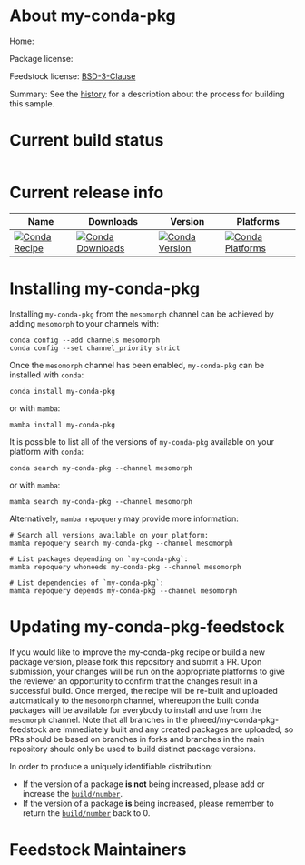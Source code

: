 About my-conda-pkg
==================

Home: 

Package license: 

Feedstock license: [BSD-3-Clause](https://github.com/phreed/my-conda-pkg-feedstock/blob/master/LICENSE.txt)

Summary: See the [history](HISTORY.adoc) for a description about the process for building this sample.

Current build status
====================


<table>
</table>

Current release info
====================

| Name | Downloads | Version | Platforms |
| --- | --- | --- | --- |
| [![Conda Recipe](https://img.shields.io/badge/recipe-my--conda--pkg-green.svg)](https://anaconda.org/mesomorph/my-conda-pkg) | [![Conda Downloads](https://img.shields.io/conda/dn/mesomorph/my-conda-pkg.svg)](https://anaconda.org/mesomorph/my-conda-pkg) | [![Conda Version](https://img.shields.io/conda/vn/mesomorph/my-conda-pkg.svg)](https://anaconda.org/mesomorph/my-conda-pkg) | [![Conda Platforms](https://img.shields.io/conda/pn/mesomorph/my-conda-pkg.svg)](https://anaconda.org/mesomorph/my-conda-pkg) |

Installing my-conda-pkg
=======================

Installing `my-conda-pkg` from the `mesomorph` channel can be achieved by adding `mesomorph` to your channels with:

```
conda config --add channels mesomorph
conda config --set channel_priority strict
```

Once the `mesomorph` channel has been enabled, `my-conda-pkg` can be installed with `conda`:

```
conda install my-conda-pkg
```

or with `mamba`:

```
mamba install my-conda-pkg
```

It is possible to list all of the versions of `my-conda-pkg` available on your platform with `conda`:

```
conda search my-conda-pkg --channel mesomorph
```

or with `mamba`:

```
mamba search my-conda-pkg --channel mesomorph
```

Alternatively, `mamba repoquery` may provide more information:

```
# Search all versions available on your platform:
mamba repoquery search my-conda-pkg --channel mesomorph

# List packages depending on `my-conda-pkg`:
mamba repoquery whoneeds my-conda-pkg --channel mesomorph

# List dependencies of `my-conda-pkg`:
mamba repoquery depends my-conda-pkg --channel mesomorph
```




Updating my-conda-pkg-feedstock
===============================

If you would like to improve the my-conda-pkg recipe or build a new
package version, please fork this repository and submit a PR. Upon submission,
your changes will be run on the appropriate platforms to give the reviewer an
opportunity to confirm that the changes result in a successful build. Once
merged, the recipe will be re-built and uploaded automatically to the
`mesomorph` channel, whereupon the built conda packages will be available for
everybody to install and use from the `mesomorph` channel.
Note that all branches in the phreed/my-conda-pkg-feedstock are
immediately built and any created packages are uploaded, so PRs should be based
on branches in forks and branches in the main repository should only be used to
build distinct package versions.

In order to produce a uniquely identifiable distribution:
 * If the version of a package **is not** being increased, please add or increase
   the [``build/number``](https://docs.conda.io/projects/conda-build/en/latest/resources/define-metadata.html#build-number-and-string).
 * If the version of a package **is** being increased, please remember to return
   the [``build/number``](https://docs.conda.io/projects/conda-build/en/latest/resources/define-metadata.html#build-number-and-string)
   back to 0.

Feedstock Maintainers
=====================


